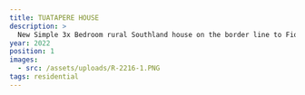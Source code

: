 ```yaml
---
title: TUATAPERE HOUSE
description: >
  New Simple 3x Bedroom rural Southland house on the border line to Fiordland
year: 2022
position: 1
images:
  - src: /assets/uploads/R-2216-1.PNG
tags: residential
---
```




